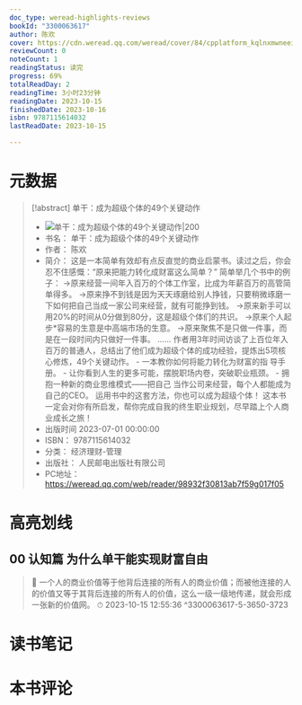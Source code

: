 ```yaml
---
doc_type: weread-highlights-reviews
bookId: "3300063617"
author: 陈欢
cover: https://cdn.weread.qq.com/weread/cover/84/cpplatform_kqlnxmwneei3kuxxbqxrdt/t7_cpplatform_kqlnxmwneei3kuxxbqxrdt1688724029.jpg
reviewCount: 0
noteCount: 1
readingStatus: 读完
progress: 69%
totalReadDay: 2
readingTime: 3小时23分钟
readingDate: 2023-10-15
finishedDate: 2023-10-16
isbn: 9787115614032
lastReadDate: 2023-10-15

---
```

# 元数据
> [!abstract] 单干：成为超级个体的49个关键动作
> - ![ 单干：成为超级个体的49个关键动作|200](https://cdn.weread.qq.com/weread/cover/84/cpplatform_kqlnxmwneei3kuxxbqxrdt/t7_cpplatform_kqlnxmwneei3kuxxbqxrdt1688724029.jpg)
> - 书名： 单干：成为超级个体的49个关键动作
> - 作者： 陈欢
> - 简介： 这是一本简单有效却有点反直觉的商业启蒙书。读过之后，你会忍不住感慨：“原来把能力转化成财富这么简单？”  简单举几个书中的例子： →原来经营一间年入百万的个体工作室，比成为年薪百万的高管简单得多。 →原来挣不到钱是因为天天琢磨给别人挣钱，只要稍微琢磨一下如何把自己当成一家公司来经营，就有可能挣到钱。 →原来新手可以用20%的时间从0分做到80分，这是超级个体们的共识。 →原来个人起步*容易的生意是中高端市场的生意。  →原来聚焦不是只做一件事，而是在一段时间内只做好一件事。 …… 作者用3年时间访谈了上百位年入百万的普通人，总结出了他们成为超级个体的成功经验，提炼出5项核心修炼，49个关键动作。  - 一本教你如何将能力转化为财富的指 导手册。 - 让你看到人生的更多可能，摆脱职场内卷，突破职业瓶颈。 - 拥抱一种新的商业思维模式——把自己   当作公司来经营，每个人都能成为自己的CEO。  运用书中的这套方法，你也可以成为超级个体！ 这本书一定会对你有所启发，帮你完成自我的终生职业规划，尽早踏上个人商业成长之旅！
> - 出版时间 2023-07-01 00:00:00
> - ISBN： 9787115614032
> - 分类： 经济理财-管理
> - 出版社： 人民邮电出版社有限公司
> - PC地址：https://weread.qq.com/web/reader/98932f30813ab7f59g017f05

# 高亮划线

## 00 认知篇 为什么单干能实现财富自由

> 📌 一个人的商业价值等于他背后连接的所有人的商业价值；而被他连接的人的价值又等于其背后连接的所有人的价值，这么一级一级地传递，就会形成一张新的价值网。 
> ⏱ 2023-10-15 12:55:36 ^3300063617-5-3650-3723

# 读书笔记

# 本书评论
